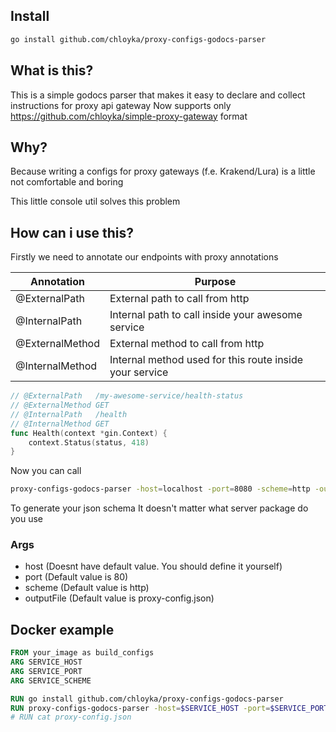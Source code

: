 ## Install

```bash
go install github.com/chloyka/proxy-configs-godocs-parser
```

## What is this?

This is a simple godocs parser that makes it easy to declare and collect instructions for proxy api gateway
Now supports only https://github.com/chloyka/simple-proxy-gateway format

## Why?

Because writing a configs for proxy gateways (f.e. Krakend/Lura) is a little not comfortable and boring

This little console util solves this problem

## How can i use this?

Firstly we need to annotate our endpoints with proxy annotations

| Annotation      | Purpose                                                 |
|-----------------|---------------------------------------------------------|
| @ExternalPath   | External path to call from http                         |
| @InternalPath   | Internal path to call inside your awesome service       |
| @ExternalMethod | External method to call from http                       |
| @InternalMethod | Internal method used for this route inside your service |

```go
// @ExternalPath   /my-awesome-service/health-status
// @ExternalMethod GET
// @InternalPath   /health
// @InternalMethod GET
func Health(context *gin.Context) {
    context.Status(status, 418)
}
```

Now you can call 
```bash
proxy-configs-godocs-parser -host=localhost -port=8080 -scheme=http -outputFile=proxy-config.json
```
To generate your json schema
It doesn't matter what server package do you use

### Args
- host (Doesnt have default value. You should define it yourself)
- port (Default value is 80)
- scheme (Default value is http)
- outputFile (Default value is proxy-config.json)

## Docker example
```dockerfile
FROM your_image as build_configs
ARG SERVICE_HOST
ARG SERVICE_PORT
ARG SERVICE_SCHEME

RUN go install github.com/chloyka/proxy-configs-godocs-parser
RUN proxy-configs-godocs-parser -host=$SERVICE_HOST -port=$SERVICE_PORT -scheme=$SERVICE_PORT
# RUN cat proxy-config.json
```

